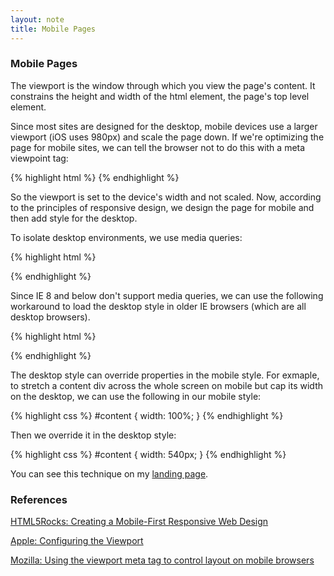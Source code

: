 ```yaml
---
layout: note
title: Mobile Pages
---
```


### Mobile Pages ###

The viewport is the window through which you view the page's content. It constrains the height and width of the html element, the page's top level element.

Since most sites are designed for the desktop, mobile devices use a larger viewport (iOS uses 980px) and scale the page down. If we're optimizing the page for mobile sites, we can tell the browser not to do this with a meta viewpoint tag:

{% highlight html %}
<meta name="viewport" content="width=device-width, initial-scale=1" />
{% endhighlight %}

So the viewport is set to the device's width and not scaled. Now, according to the principles of responsive design, we design the page for mobile and then add style for the desktop.

To isolate desktop environments, we use media queries:

{% highlight html %}
<link href="main.css" media="screen, handheld" rel="stylesheet" type="text/css" />
<link href="desktop.css" media="screen and (min-width: 540px)" rel="stylesheet" type="text/css" />
{% endhighlight %}

Since IE 8 and below don't support media queries, we can use the following workaround to load the desktop style in older IE browsers (which are all desktop browsers).

{% highlight html %}
<!--[if (lt IE 9)&(!IEMobile)]>
<link href="desktop.css" rel="stylesheet" type="text/css" />
<![endif]-->
{% endhighlight %}

The desktop style can override properties in the mobile style. For exmaple, to stretch a content div across the whole screen on mobile but cap its width on the desktop, we can use the following in our mobile style:
  
{% highlight css %}
#content {
  width: 100%;
}
{% endhighlight %}

Then we override it in the desktop style:

{% highlight css %}
#content {
  width: 540px;
}
{% endhighlight %}

You can see this technique on my [landing page](https://github.com/theandrewdavis/theandrewdavis.github.com).

### References ###

[HTML5Rocks: Creating a Mobile-First Responsive Web Design](http://www.html5rocks.com/en/mobile/responsivedesign/)

[Apple: Configuring the Viewport](https://developer.apple.com/library/safari/#documentation/AppleApplications/Reference/SafariWebContent/UsingtheViewport/UsingtheViewport.html)

[Mozilla: Using the viewport meta tag to control layout on mobile browsers](https://developer.mozilla.org/en-US/docs/Mobile/Viewport_meta_tag)
